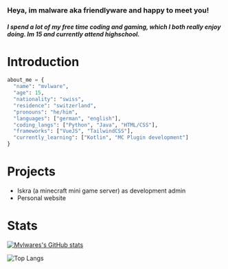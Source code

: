 ### Heya, im malware aka friendlyware and happy to meet you!
##### I spend a lot of my free time coding and gaming, which I both really enjoy doing. Im 15 and currently attend highschool.


# Introduction
```py
about_me = {
  "name": "mvlware",
  "age": 15,
  "nationality": "swiss",
  "residence": "switzerland",
  "pronouns": "he/him",
  "languages": ["german", "english"],
  "coding_langs": ["Python", "Java", "HTML/CSS"],
  "frameworks": ["VueJS", "TailwindCSS"],
  "currently_learning": ["Kotlin", "MC Plugin development"]
}


```

# Projects
- Iskra (a minecraft mini game server) as development admin
- Personal website

# Stats
[![Mvlwares's GitHub stats](https://github-readme-stats.vercel.app/api?username=mvlwarekekw&theme=dark)](https://github.com/anuraghazra/github-readme-stats)

![Top Langs](https://github-readme-stats.vercel.app/api/top-langs/?username=mvlwarekekw&layout=compact&theme=dark)
